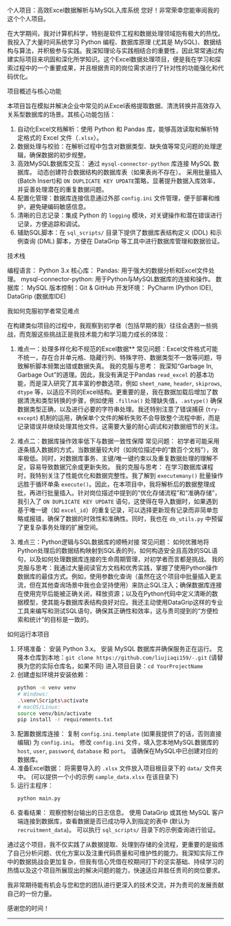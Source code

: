 个人项目：高效Excel数据解析与MySQL入库系统
您好！非常荣幸您能审阅我的这个个人项目。


在大学期间，我对计算机科学，特别是软件工程和数据处理领域抱有极大的热忱。我投入了大量时间系统学习 Python 编程、数据库原理 (尤其是 MySQL)、数据结构与算法，并积极参与实践。我深知理论与实践相结合的重要性，因此常常通过构建实际项目来巩固和深化所学知识。这个Excel数据处理项目，便是我在学习和探索过程中的一个重要成果，并且根据贵司的岗位需求进行了针对性的功能强化和代码优化。

项目概述与核心功能

本项目旨在模拟并解决企业中常见的从Excel表格提取数据、清洗转换并高效存入关系型数据库的场景。其核心功能包括：

1.  自动化Excel文档解析：使用 Python 和 Pandas 库，能够高效读取和解析特定格式的 Excel 文件（`.xlsx`）。
2.  数据处理与校验：在解析过程中包含对数据类型、缺失值等常见问题的处理逻辑，确保数据的初步规整。
3.  高效MySQL数据库交互：
   通过 `mysql-connector-python` 库连接 MySQL 数据库。
    动态创建符合数据结构的数据库表（如果表尚不存在）。
   采用批量插入 (Batch Insert)和 `ON DUPLICATE KEY UPDATE`策略，显著提升数据入库效率，并妥善处理潜在的重复数据问题。
4.  配置化管理：数据库连接信息通过外部 `config.ini` 文件管理，便于部署和维护，避免硬编码敏感信息。
5.  清晰的日志记录：集成 Python 的 `logging` 模块，对关键操作和潜在错误进行记录，方便追踪和调试。
6.  辅助SQL脚本：在 `sql_scripts/` 目录下提供了数据库表结构定义 (DDL) 和示例查询 (DML) 脚本，方便在 DataGrip 等工具中进行数据库管理和数据验证。

技术栈

编程语言： Python 3.x
核心库：
  Pandas: 用于强大的数据分析和Excel文件处理。
  mysql-connector-python: 用于Python与MySQL数据库的连接和操作。
  数据库： MySQL
  版本控制：Git & GitHub
  开发环境： PyCharm (Python IDE), DataGrip (数据库IDE)

我如何克服初学者常见难点

在构建类似项目的过程中，我观察到初学者（包括早期的我）往往会遇到一些挑战，而克服这些挑战正是我技术能力和学习能力成长的体现：

1. 难点一：处理多样化和不规范的Excel数据**
   常见问题：Excel文件格式可能不统一，存在合并单元格、隐藏行列、特殊字符、数据类型不一致等问题，导致解析脚本频繁出错或数据失真。
   我的克服与思考： 我深知“Garbage In, Garbage Out”的道理。因此，我没有满足于Pandas `read_excel` 的基本功能，而是深入研究了其丰富的参数选项，例如 `sheet_name`, `header`, `skiprows`, `dtype` 等，以适应不同的Excel结构。更重要的是，我在数据加载后增加了数据清洗和类型转换的步骤，例如使用 `.fillna()` 处理缺失值，`.astype()` 确保数据类型正确，以及进行必要的字符串处理。我还特别注意了错误捕获 (`try-except`) 机制的运用，确保单个文件的解析失败不会导致整个流程中断，而是记录错误并继续处理其他文件。这需要大量的耐心调试和对数据细节的关注。

2.  难点二：数据库操作效率低下与数据一致性保障
    常见问题： 初学者可能采用逐条插入数据的方式，当数据量较大时（如岗位描述中的“数百个文档”），效率极低。同时，对数据库事务、主键/唯一键约束以及重复数据处理的理解不足，容易导致数据冗余或更新失败。
    我的克服与思考： 在学习数据库课程时，我特别关注了性能优化和数据完整性。我了解到 `executemany()` 批量操作远胜于循环单条 `execute()`。因此，在本项目中，我将解析后的数据整理成批，再进行批量插入。针对岗位描述中提到的“优化存储流程”和“准确存储”，我引入了 `ON DUPLICATE KEY UPDATE` 语句，这使得在导入数据时，如果遇到基于唯一键（如 `excel_id`）的重复记录，可以选择更新现有记录而非简单忽略或报错，确保了数据的时效性和准确性。同时，我也在 `db_utils.py` 中预留了更复杂事务处理的扩展空间。

3.  难点三：Python逻辑与SQL数据库的顺畅对接
   常见问题： 如何优雅地将Python处理后的数据结构映射到SQL表的列，如何构造安全且高效的SQL语句，以及如何处理数据库连接的生命周期管理，对初学者而言都是挑战。
   我的克服与思考：我通过大量阅读官方文档和优秀实践，掌握了使用Python操作数据库的最佳方式。例如，使用参数化查询（虽然在这个项目中批量插入更主流，但在其他查询场景中我也会坚持使用）来防止SQL注入；确保数据库连接在使用完毕后能被正确关闭，释放资源；以及在Python代码中定义清晰的数据模型，使其能与数据库表结构良好对应。我还主动使用DataGrip这样的专业工具来编写和测试SQL语句，确保其正确性和效率，这与贵司提到的“方便检索和统计”的目标是一致的。

 如何运行本项目

1.  环境准备：
   安装 Python 3.x。
   安装 MySQL 数据库并确保服务正在运行。
   克隆本仓库到本地：`git clone https://github.com/liujiaqi159/-.git` (请替换为您的实际仓库名，如果不同)
   进入项目目录：`cd YourProjectName`
2.  创建虚拟环境并安装依赖：
    ```bash
    python -m venv venv
    # Windows:
    .\venv\Scripts\activate
    # macOS/Linux:
    source venv/bin/activate
    pip install -r requirements.txt
    ```
3. 配置数据库连接：
   复制 `config.ini.template` (如果我提供了的话，否则直接编辑) 为 `config.ini`。
   修改 `config.ini` 文件，填入您本地MySQL数据库的 `host`, `user`, `password`, `database` 和 `port`。
   请确保在MySQL中已创建对应的数据库。
4. 准备Excel数据：
 将需要导入的 `.xlsx` 文件放入项目根目录下的 `data/` 文件夹中。
 (可以提供一个小的示例 `sample_data.xlsx` 在该目录下)
5.  运行主程序：
    ```bash
    python main.py
    ```
6.  查看结果：
     观察控制台输出的日志信息。
    使用 DataGrip 或其他 MySQL 客户端连接到数据库，查看数据是否已成功导入到指定的表中 (默认为 `recruitment_data`)。
    可以执行 `sql_scripts/` 目录下的示例查询进行验证。

通过这个项目，我不仅实践了从数据提取、处理到存储的全流程，更重要的是锻炼了自己分析问题、优化方案以及注重代码质量和可维护性的能力。我深知实际工作中的数据挑战会更加复杂，但我有信心凭借在校期间打下的坚实基础、持续学习的热情以及这个项目所展现出的解决问题的能力，快速适应并胜任贵司的岗位要求。

我非常期待能有机会与您和您的团队进行更深入的技术交流，并为贵司的发展贡献自己的一份力量。

感谢您的时间！

---
